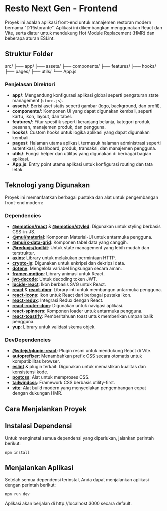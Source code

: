 # Resto Next Gen - Frontend

Proyek ini adalah aplikasi front-end untuk manajemen restoran modern bernama "D'Ristorante". Aplikasi ini dikembangkan menggunakan React dan Vite, serta diatur untuk mendukung Hot Module Replacement (HMR) dan beberapa aturan ESLint.

## Struktur Folder

src/
├── app/
├── assets/
├── components/
├── features/
├── hooks/
├── pages/
├── utils/
└── App.js

### Penjelasan Direktori

- **app/**: Mengandung konfigurasi aplikasi global seperti pengaturan state management (`store.js`).
- **assets/**: Berisi aset statis seperti gambar (logo, background, dan profil).
- **components/**: Komponen UI yang dapat digunakan kembali, seperti kartu, ikon, layout, dan tabel.
- **features/**: Fitur spesifik seperti keranjang belanja, kategori produk, pesanan, manajemen produk, dan pengguna.
- **hooks/**: Custom hooks untuk logika aplikasi yang dapat digunakan kembali.
- **pages/**: Halaman utama aplikasi, termasuk halaman administrasi seperti autentikasi, dashboard, produk, transaksi, dan manajemen pengguna.
- **utils/**: Fungsi helper dan utilitas yang digunakan di berbagai bagian aplikasi.
- **App.js**: Entry point utama aplikasi untuk konfigurasi routing dan tata letak.

## Teknologi yang Digunakan

Proyek ini memanfaatkan berbagai pustaka dan alat untuk pengembangan front-end modern:

### Dependencies

- **[@emotion/react](https://emotion.sh/docs/introduction)** & **[@emotion/styled](https://emotion.sh/docs/styled)**: Digunakan untuk styling berbasis CSS-in-JS.
- **[@mui/material](https://mui.com/)**: Komponen Material-UI untuk antarmuka pengguna.
- **[@mui/x-data-grid](https://mui.com/x/react-data-grid/)**: Komponen tabel data yang canggih.
- **[@reduxjs/toolkit](https://redux-toolkit.js.org/)**: Untuk state management yang lebih mudah dan terstruktur.
- **[axios](https://axios-http.com/)**: Library untuk melakukan permintaan HTTP.
- **[crypto-js](https://cryptojs.gitbook.io/docs/)**: Digunakan untuk enkripsi dan dekripsi data.
- **[dotenv](https://github.com/motdotla/dotenv)**: Mengelola variabel lingkungan secara aman.
- **[framer-motion](https://www.framer.com/motion/)**: Library animasi untuk React.
- **[jwt-decode](https://github.com/auth0/jwt-decode)**: Untuk decoding token JWT.
- **[lucide-react](https://lucide.dev/docs/react)**: Ikon berbasis SVG untuk React.
- **[react](https://reactjs.org/)** & **[react-dom](https://reactjs.org/docs/react-dom.html)**: Library inti untuk membangun antarmuka pengguna.
- **[react-icons](https://react-icons.github.io/react-icons/)**: Ikon untuk React dari berbagai pustaka ikon.
- **[react-redux](https://react-redux.js.org/)**: Integrasi Redux dengan React.
- **[react-router-dom](https://reactrouter.com/)**: Digunakan untuk navigasi aplikasi.
- **[react-spinners](https://www.davidhu.io/react-spinners/)**: Komponen loader untuk antarmuka pengguna.
- **[react-toastify](https://fkhadra.github.io/react-toastify/)**: Pemberitahuan toast untuk memberikan umpan balik pengguna.
- **[yup](https://github.com/jquense/yup)**: Library untuk validasi skema objek.

### DevDependencies

- **[@vitejs/plugin-react](https://github.com/vitejs/vite-plugin-react)**: Plugin resmi untuk mendukung React di Vite.
- **[autoprefixer](https://github.com/postcss/autoprefixer)**: Menambahkan prefix CSS secara otomatis untuk kompatibilitas browser.
- **[eslint](https://eslint.org/)** & plugin terkait: Digunakan untuk memastikan kualitas dan konsistensi kode.
- **[postcss](https://postcss.org/)**: Alat untuk memproses CSS.
- **[tailwindcss](https://tailwindcss.com/)**: Framework CSS berbasis utility-first.
- **[vite](https://vitejs.dev/)**: Alat build modern yang menyediakan pengembangan cepat dengan dukungan HMR.

## Cara Menjalankan Proyek

## Instalasi Dependensi

Untuk menginstal semua dependensi yang diperlukan, jalankan perintah berikut:

```
npm install
```

## Menjalankan Aplikasi

Setelah semua dependensi terinstal, Anda dapat menjalankan aplikasi dengan perintah berikut:

```
npm run dev
```

Aplikasi akan berjalan di http://localhost:3000 secara default.
